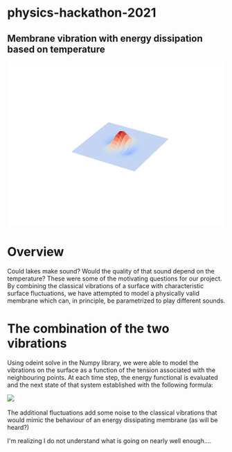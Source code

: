 # physics-hackathon-2021

## Membrane vibration with energy dissipation based on temperature

![magic](wizardry.gif)

# Overview

Could lakes make sound? Would the quality of that sound depend on the temperature? These were some of the motivating questions for our project. By combining the classical vibrations of a surface with characteristic surface fluctuations, we have attempted to model a physically valid membrane which can, in principle, be parametrized to play different sounds.

# The combination of the two vibrations 

Using odeint solve in the Numpy library, we were able to model the vibrations on the surface as a function of the tension associated with the neighbouring points. At each time step, the energy functional is evaluated and the next state of that system established with the following formula: 

<img src="https://render.githubusercontent.com/render/math?math=E_{\text{2D}}[h]=\sum_{i, j}(h_{i, j} - h_{i+1, j})^2+(h_{i, j} - h_{i, j+1})^2">


The additional fluctuations add some noise to the classical vibrations that would mimic the behaviour of an energy dissipating membrane (as will be heard?)

I'm realizing I do not understand what is going on nearly well enough....
